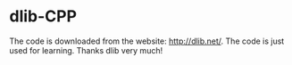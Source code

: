 # dlib-CPP
The code is downloaded from the website: http://dlib.net/.
The code is just used for learning.
Thanks dlib very much!
